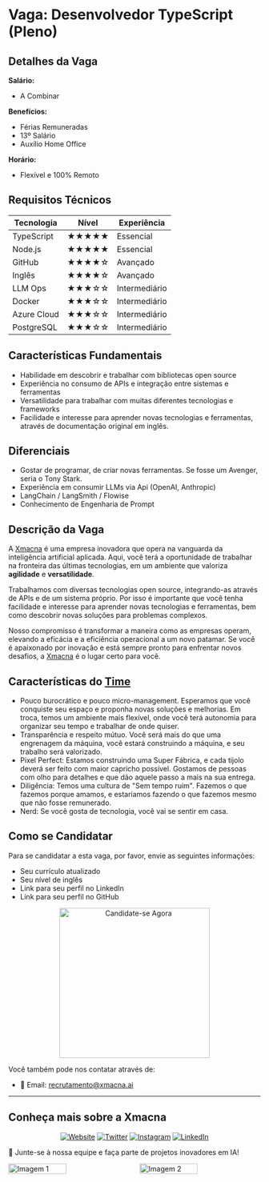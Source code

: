 # Vaga: Desenvolvedor TypeScript (Pleno)

## Detalhes da Vaga

**Salário:**

- A Combinar

**Benefícios:**

- Férias Remuneradas
- 13º Salário
- Auxílio Home Office

**Horário:**

- Flexível e 100% Remoto

## Requisitos Técnicos

| Tecnologia  | Nível | Experiência   |
| ----------- | ----- | ------------- |
| TypeScript  | ★★★★★ | Essencial     |
| Node.js     | ★★★★★ | Essencial     |
| GitHub      | ★★★★☆ | Avançado      |
| Inglês      | ★★★★☆ | Avançado      |
| LLM Ops     | ★★★☆☆ | Intermediário |
| Docker      | ★★★☆☆ | Intermediário |
| Azure Cloud | ★★★☆☆ | Intermediário |
| PostgreSQL  | ★★★☆☆ | Intermediário |

## Características Fundamentais

- Habilidade em descobrir e trabalhar com bibliotecas open source
- Experiência no consumo de APIs e integração entre sistemas e ferramentas
- Versatilidade para trabalhar com muitas diferentes tecnologias e frameworks
- Facilidade e interesse para aprender novas tecnologias e ferramentas, através de documentação original em inglês.

## Diferenciais

- Gostar de programar, de criar novas ferramentas. Se fosse um Avenger, seria o Tony Stark.
- Experiência em consumir LLMs via Api (OpenAI, Anthropic)
- LangChain / LangSmith / Flowise
- Conhecimento de Engenharia de Prompt

## Descrição da Vaga

A [Xmacna](https://xmacna.ai) é uma empresa inovadora que opera na vanguarda da inteligência artificial aplicada. Aqui, você terá a oportunidade de trabalhar na fronteira das últimas tecnologias, em um ambiente que valoriza **agilidade** e **versatilidade**.

Trabalhamos com diversas tecnologias open source, integrando-as através de APIs e de um sistema próprio. Por isso é importante que você tenha facilidade e interesse para aprender novas tecnologias e ferramentas, bem como descobrir novas soluções para problemas complexos.

Nosso compromisso é transformar a maneira como as empresas operam, elevando a eficácia e a eficiência operacional a um novo patamar. Se você é apaixonado por inovação e está sempre pronto para enfrentar novos desafios, a [Xmacna](https://xmacna.ai) é o lugar certo para você.

## Características do [Time](https://xmacna.ai/team)

- Pouco burocrático e pouco micro-management. Esperamos que você conquiste seu espaço e proponha novas soluções e melhorias. Em troca, temos um ambiente mais flexível, onde você terá autonomia para organizar seu tempo e trabalhar de onde quiser.
- Transparência e respeito mútuo. Você será mais do que uma engrenagem da máquina, você estará construindo a máquina, e seu trabalho será valorizado.
- Pixel Perfect: Estamos construindo uma Super Fábrica, e cada tijolo deverá ser feito com maior capricho possível. Gostamos de pessoas com olho para detalhes e que dão aquele passo a mais na sua entrega.
- Diligência: Temos uma cultura de "Sem tempo ruim". Fazemos o que fazemos porque amamos, e estaríamos fazendo o que fazemos mesmo que não fosse remunerado.
- Nerd: Se você gosta de tecnologia, você vai se sentir em casa.

## Como se Candidatar

Para se candidatar a esta vaga, por favor, envie as seguintes informações:

- Seu currículo atualizado
- Seu nível de inglês
- Link para seu perfil no LinkedIn
- Link para seu perfil no GitHub


<div align="center">
    <a href="https://www.linkedin.com/jobs/view/4032248932">
    <img src="https://img.shields.io/badge/🚀_CANDIDATE--SE_AGORA_🚀-0077B5?style=for-the-badge&logo=linkedin&logoColor=white&labelColor=0077B5" alt="Candidate-se Agora" width="300">
  </a>
</div>


Você também pode nos contatar através de:

- 📧 Email: recrutamento@xmacna.ai

---

## Conheça mais sobre a Xmacna

<div align="center">

[![Website](https://img.shields.io/badge/xmacna.ai-blue?style=for-the-badge&logo=google-chrome&logoColor=white)](https://xmacna.ai)
[![Twitter](https://img.shields.io/badge/@xmacna-1DA1F2?style=for-the-badge&logo=x)](https://x.com/xmacna)
[![Instagram](https://img.shields.io/badge/@xmacna-C13584?style=for-the-badge&logo=instagram&logoColor=white)](https://www.instagram.com/xmacna/)
[![LinkedIn](https://img.shields.io/badge//Xmacna-0077B5?style=for-the-badge&logo=linkedin)](https://www.linkedin.com/company/xmacna)

</div>

💼 Junte-se à nossa equipe e faça parte de projetos inovadores em IA!

<div style="display: flex; justify-content: space-between; align-items: center;">
  <img src="https://github.com/user-attachments/assets/dbfabb9b-8416-4f79-92e3-9b937304c6bc" alt="Imagem 1" style="width: 48%; max-width: 300px;">
  <img src="https://github.com/user-attachments/assets/62aa9087-517f-4380-93fd-bc810f6baf3a" alt="Imagem 2" style="width: 48%; max-width: 300px;">
</div>

